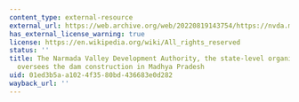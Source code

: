 ```yaml
---
content_type: external-resource
external_url: https://web.archive.org/web/20220819143754/https://nvda.mp.gov.in/
has_external_license_warning: true
license: https://en.wikipedia.org/wiki/All_rights_reserved
status: ''
title: The Narmada Valley Development Authority, the state-level organization that
  oversees the dam construction in Madhya Pradesh
uid: 01ed3b5a-a102-4f35-80bd-436683e0d282
wayback_url: ''
---
```

